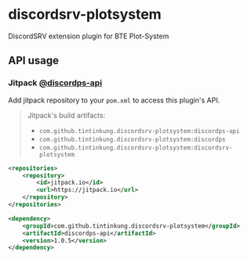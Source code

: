 # discordsrv-plotsystem
DiscordSRV extension plugin for BTE Plot-System

## API usage
### Jitpack [@discordps-api](https://jitpack.io/#tintinkung/discordsrv-plotsystem/discordps-api/)
Add jitpack repository to your `pom.xml` to access this plugin's API.
> Jitpack's build artifacts:
> * `com.github.tintinkung.discordsrv-plotsystem:discordps-api`  
> * `com.github.tintinkung.discordsrv-plotsystem:discordps`  
> * `com.github.tintinkung.discordsrv-plotsystem:discordsrv-plotsystem`

```xml
<repositories>
    <repository>
        <id>jitpack.io</id>
        <url>https://jitpack.io</url>
    </repository>
</repositories>
```

```xml
<dependency>
    <groupId>com.github.tintinkung.discordsrv-plotsystem</groupId>
    <artifactId>discordps-api</artifactId>
    <version>1.0.5</version>
</dependency>
```